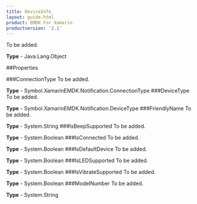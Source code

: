 ```yaml
---
title: DeviceInfo
layout: guide.html 
product: EMDK For Xamarin 
productversion: '2.1' 
---
```

To be added.

**Type** - Java.Lang.Object

##Properties

###ConnectionType
To be added.

**Type** - Symbol.XamarinEMDK.Notification.ConnectionType
###DeviceType
To be added.

**Type** - Symbol.XamarinEMDK.Notification.DeviceType
###FriendlyName
To be added.

**Type** - System.String
###IsBeepSupported
To be added.

**Type** - System.Boolean
###IsConnected
To be added.

**Type** - System.Boolean
###IsDefaultDevice
To be added.

**Type** - System.Boolean
###IsLEDSupported
To be added.

**Type** - System.Boolean
###IsVibrateSupported
To be added.

**Type** - System.Boolean
###ModelNumber
To be added.

**Type** - System.String


